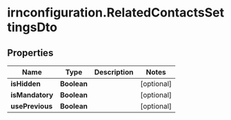 # irnconfiguration.RelatedContactsSettingsDto

## Properties

Name | Type | Description | Notes
------------ | ------------- | ------------- | -------------
**isHidden** | **Boolean** |  | [optional] 
**isMandatory** | **Boolean** |  | [optional] 
**usePrevious** | **Boolean** |  | [optional] 


